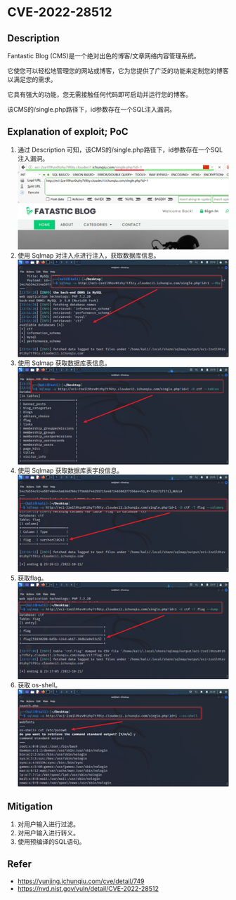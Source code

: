 # CVE-2022-28512

## Description

Fantastic Blog (CMS)是一个绝对出色的博客/文章网络内容管理系统。

它使您可以轻松地管理您的网站或博客，它为您提供了广泛的功能来定制您的博客以满足您的需求。

它具有强大的功能，您无需接触任何代码即可启动并运行您的博客。 

该CMS的/single.php路径下，id参数存在一个SQL注入漏洞。

## Explanation of exploit; PoC

1. 通过 Description 可知，该CMS的/single.php路径下，id参数存在一个SQL注入漏洞。
    ![](images/CVE-2022-28512-1.png)
2. 使用 Sqlmap 对注入点进行注入，获取数据库信息。
    ![](images/CVE-2022-28512-2.png)
3. 使用 Sqlmap 获取数据库表信息。
    ![](images/CVE-2022-28512-3.png)
4. 使用 Sqlmap 获取数据库表字段信息。
    ![](images/CVE-2022-28512-4.png)
5. 获取flag。
    ![](images/CVE-2022-28512-5.png)
6. 获取 os-shell。
    ![](images/CVE-2022-28512-6.png)

## Mitigation

1. 对用户输入进行过滤。
2. 对用户输入进行转义。
3. 使用预编译的SQL语句。

## Refer

- https://yunjing.ichunqiu.com/cve/detail/749
- https://nvd.nist.gov/vuln/detail/CVE-2022-28512